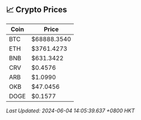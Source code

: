## 📈 Crypto Prices

| Coin | Price |
| ---- | ----- |
| BTC | $68888.3540 |
| ETH | $3761.4273 |
| BNB | $631.3422 |
| CRV | $0.4576 |
| ARB | $1.0990 |
| OKB | $47.0456 |
| DOGE | $0.1577 |

_Last Updated: 2024-06-04 14:05:39.637 +0800 HKT_